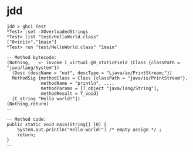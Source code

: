 jdd
===

    jdd > ghci Test
    *Test> :set -XOverloadedStrings
    *Test> list "test/HelloWorld.class" 
    ["0<init>","1main"]
    *Test> run "test/HelloWorld.class" "1main"

    -- Method bytecode:
    (Nothing, _ <- invoke I_virtual @R_staticField (Class {classPath = "java/lang/System"}) 
      (Desc {descName = "out", descType = "Ljava/io/PrintStream;"})
      MethodSig {methodClass = Class {classPath = "java/io/PrintStream"},
                 methodName = "println", ...,
                 methodParams = [T_object "java/lang/String"],
                 methodResult = T_void}
      [C_string "Hello world!"])
    (Nothing,return)
    --
    
    -- Method code:
    public static void main(String[] l0) {
        System.out.println("Hello world!") /* empty assign */ ;
        return;
    }
    --
